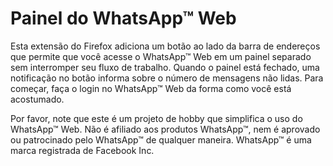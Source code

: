 # Painel do WhatsApp™ Web

Esta extensão do Firefox adiciona um botão ao lado da barra de endereços que permite que você
acesse o WhatsApp™ Web em um painel separado sem interromper seu fluxo de trabalho.
Quando o painel está fechado, uma notificação no botão informa sobre o número de
mensagens não lidas.
Para começar, faça o login no WhatsApp™ Web da forma como você está acostumado.

Por favor, note que este é um projeto de hobby que simplifica o uso do
WhatsApp™ Web. Não é afiliado aos produtos WhatsApp™, nem é aprovado
ou patrocinado pelo WhatsApp™ de qualquer maneira. WhatsApp™ é uma 
marca registrada de Facebook Inc.